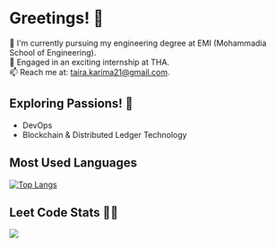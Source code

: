 # Greetings! 🍉

🔭 I'm currently pursuing my engineering degree at EMI (Mohammadia School of Engineering).<br>
🚀 Engaged in an exciting internship at THA.<br>
📫 Reach me at: taira.karima21@gmail.com.<br>


## Exploring Passions! 🌟
- DevOps
- Blockchain & Distributed Ledger Technology

## Most Used Languages 
[![Top Langs](https://github-readme-stats.vercel.app/api/top-langs/?username=TKarima22&layout=compact)](https://github.com/anuraghazra/github-readme-stats)

## Leet Code Stats 👩‍💻 
![](https://leetcard.jacoblin.cool/TKarima22?ext=heatmap)
